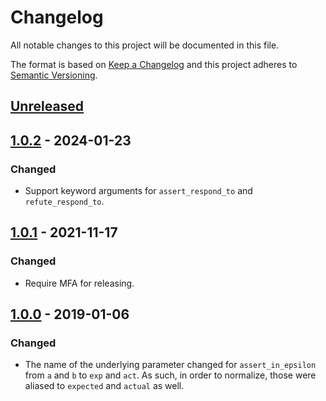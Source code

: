 # Changelog

All notable changes to this project will be documented in this file.

The format is based on [Keep a Changelog](http://keepachangelog.com/en/1.0.0/) and this project adheres to [Semantic Versioning](http://semver.org/spec/v2.0.0.html).

## [Unreleased]

## [1.0.2] - 2024-01-23

### Changed

- Support keyword arguments for `assert_respond_to` and `refute_respond_to`.

## [1.0.1] - 2021-11-17

### Changed

- Require MFA for releasing.

## [1.0.0] - 2019-01-06

### Changed

- The name of the underlying parameter changed for `assert_in_epsilon` from `a` and `b` to `exp` and `act`. As such, in order to normalize, those were aliased to `expected` and `actual` as well.

[unreleased]: https://github.com/kddnewton/minitest-keyword/compare/v1.0.2...HEAD
[1.0.2]: https://github.com/kddnewton/minitest-keyword/compare/v1.0.1...v1.0.2
[1.0.1]: https://github.com/kddnewton/minitest-keyword/compare/v1.0.0...v1.0.1
[1.0.0]: https://github.com/kddnewton/minitest-keyword/compare/846f1f...v1.0.0

